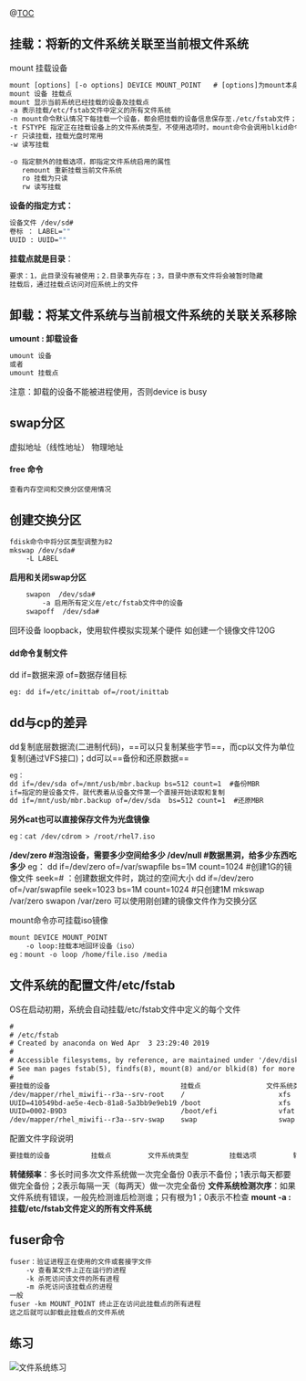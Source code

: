 ﻿@[TOC](磁盘及文件系统管理详解之六)

## 挂载：将新的文件系统关联至当前根文件系统
mount 挂载设备
```1
mount [options] [-o options] DEVICE MOUNT_POINT   # [options]为mount本身的选项，[-o options]为挂载设备的选项
mount 设备 挂载点
mount 显示当前系统已经挂载的设备及挂载点
-a 表示挂载/etc/fstab文件中定义的所有文件系统
-n mount命令默认情况下每挂载一个设备，都会把挂载的设备信息保存至./etc/fstab文件；使用-n选项意味着不写入信息
-t FSTYPE 指定正在挂载设备上的文件系统类型，不使用选项时，mount命令会调用blkid命令获取对应的文件系统类型
-r 只读挂载，挂载光盘时常用
-w 读写挂载
 
-o 指定额外的挂载选项，即指定文件系统启用的属性
   remount 重新挂载当前文件系统
   ro 挂载为只读
   rw 读写挂载

```
**设备的指定方式：**
```1
设备文件 /dev/sd#
卷标 ： LABEL=""
UUID : UUID=""
```
**挂载点就是目录**：
```1
要求：1，此目录没有被使用；2.目录事先存在；3，目录中原有文件将会被暂时隐藏
挂载后，通过挂载点访问对应系统上的文件
```

## 卸载：将某文件系统与当前根文件系统的关联关系移除
**umount : 卸载设备**
```1
umount 设备  
或者
umount 挂载点
```
注意：卸载的设备不能被进程使用，否则device is busy

## swap分区
虚拟地址（线性地址）
物理地址
#### free 命令
```1
查看内存空间和交换分区使用情况
```
## 创建交换分区
```1
fdisk命令中将分区类型调整为82
mkswap /dev/sda#
	-L LABEL
```
	
**启用和关闭swap分区**
```1
	swapon  /dev/sda# 
		-a 启用所有定义在/etc/fstab文件中的设备
	swapoff  /dev/sda#
```

回环设备
loopback，使用软件模拟实现某个硬件
如创建一个镜像文件120G

#### dd命令复制文件
dd if=数据来源    of=数据存储目标
```1
eg: dd if=/etc/inittab of=/root/inittab
```
## dd与cp的差异
dd复制底层数据流(二进制代码)，==可以只复制某些字节==，而cp以文件为单位复制(通过VFS接口)；dd可以==备份和还原数据==
```1
eg：
dd if=/dev/sda of=/mnt/usb/mbr.backup bs=512 count=1  #备份MBR
if=指定的是设备文件，就代表着从设备文件第一个直接开始读取和复制
dd if=/mnt/usb/mbr.backup of=/dev/sda  bs=512 count=1  #还原MBR
```
**另外cat也可以直接保存文件为光盘镜像**
```1
eg：cat /dev/cdrom > /root/rhel7.iso
```
**/dev/zero  #泡泡设备，需要多少空间给多少
/dev/null   #数据黑洞，给多少东西吃多少**
eg：
dd if=/dev/zero of=/var/swapfile  bs=1M count=1024  #创建1G的镜像文件
seek=# ：创建数据文件时，跳过的空间大小
dd if=/dev/zero of=/var/swapfile seek=1023 bs=1M count=1024  #只创建1M
mkswap /var/zero 
swapon /var/zero
可以使用刚创建的镜像文件作为交换分区

mount命令亦可挂载iso镜像
```1
mount DEVICE MOUNT_POINT
	-o loop:挂载本地回环设备（iso）
eg：mount -o loop /home/file.iso /media
```
## 文件系统的配置文件/etc/fstab
OS在启动初期，系统会自动挂载/etc/fstab文件中定义的每个文件
```1
#
# /etc/fstab
# Created by anaconda on Wed Apr  3 23:29:40 2019
#
# Accessible filesystems, by reference, are maintained under '/dev/disk'
# See man pages fstab(5), findfs(8), mount(8) and/or blkid(8) for more info
#
要挂载的设备 			            		  挂载点			     文件系统类型    挂载选项	   转储频率    文件系统检测次序
/dev/mapper/rhel_miwifi--r3a--srv-root    /                       xfs     defaults        1          1
UUID=410549bd-ae5e-4ecb-81a8-5a3bb9e9eb19 /boot                   xfs     defaults        1          2
UUID=0002-B9D3                            /boot/efi               vfat    umask=0077,shortname=winnt 0         0
/dev/mapper/rhel_miwifi--r3a--srv-swap    swap                    swap    defaults        0          0
```
配置文件字段说明
```1
要挂载的设备 			挂载点			文件系统类型			挂载选项		 转储频率       文件系统检测次序
```
**转储频率**：多长时间多次文件系统做一次完全备份
0表示不备份；1表示每天都要做完全备份；2表示每隔一天（每两天）做一次完全备份
**文件系统检测次序**：如果文件系统有错误，一般先检测谁后检测谁；只有根为1；0表示不检查
**mount -a :挂载/etc/fstab文件定义的所有文件系统**

## fuser命令
```1
fuser：验证进程正在使用的文件或套接字文件
	-v 查看某文件上正在运行的进程
	-k 杀死访问该文件的所有进程
	-m 杀死访问该挂载点的进程
一般
fuser -km MOUNT_POINT 终止正在访问此挂载点的所有进程
这之后就可以卸载此挂载点的文件系统

```
## 练习
![文件系统练习](https://img-blog.csdnimg.cn/20190408225336328.png?x-oss-process=image/watermark,type_ZmFuZ3poZW5naGVpdGk,shadow_10,text_aHR0cHM6Ly9ibG9nLmNzZG4ubmV0L1lvdU9vcHM=,size_16,color_FFFFFF,t_70)

